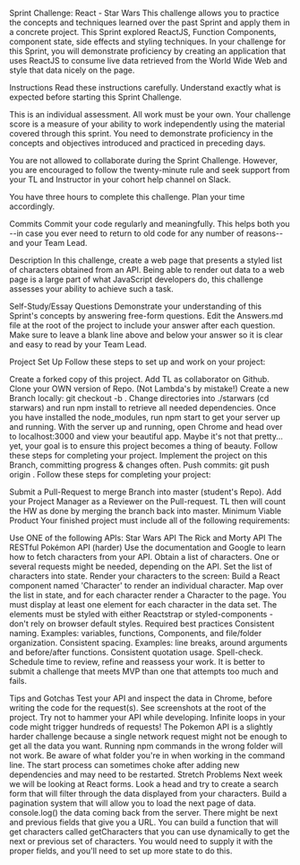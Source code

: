 Sprint Challenge: React - Star Wars
This challenge allows you to practice the concepts and techniques learned over the past Sprint and apply them in a concrete project. This Sprint explored ReactJS, Function Components, component state, side effects and styling techniques. In your challenge for this Sprint, you will demonstrate proficiency by creating an application that uses ReactJS to consume live data retrieved from the World Wide Web and style that data nicely on the page.

Instructions
Read these instructions carefully. Understand exactly what is expected before starting this Sprint Challenge.

This is an individual assessment. All work must be your own. Your challenge score is a measure of your ability to work independently using the material covered through this sprint. You need to demonstrate proficiency in the concepts and objectives introduced and practiced in preceding days.

You are not allowed to collaborate during the Sprint Challenge. However, you are encouraged to follow the twenty-minute rule and seek support from your TL and Instructor in your cohort help channel on Slack.

You have three hours to complete this challenge. Plan your time accordingly.

Commits
Commit your code regularly and meaningfully. This helps both you --in case you ever need to return to old code for any number of reasons-- and your Team Lead.

Description
In this challenge, create a web page that presents a styled list of characters obtained from an API. Being able to render out data to a web page is a large part of what JavaScript developers do, this challenge assesses your ability to achieve such a task.

Self-Study/Essay Questions
Demonstrate your understanding of this Sprint's concepts by answering free-form questions. Edit the Answers.md file at the root of the project to include your answer after each question. Make sure to leave a blank line above and below your answer so it is clear and easy to read by your Team Lead.

Project Set Up
Follow these steps to set up and work on your project:

 Create a forked copy of this project.
 Add TL as collaborator on Github.
 Clone your OWN version of Repo. (Not Lambda's by mistake!)
 Create a new Branch locally: git checkout -b <firstName-lastName>.
 Change directories into ./starwars (cd starwars) and run npm install to retrieve all needed dependencies.
 Once you have installed the node_modules, run npm start to get your server up and running.
 With the server up and running, open Chrome and head over to localhost:3000 and view your beautiful app. Maybe it's not that pretty... yet, your goal is to ensure this project becomes a thing of beauty. Follow these steps for completing your project.
 Implement the project on this Branch, committing progress & changes often.
 Push commits: git push origin <firstName-lastName>.
Follow these steps for completing your project:

 Submit a Pull-Request to merge Branch into master (student's Repo).
 Add your Project Manager as a Reviewer on the Pull-request.
 TL then will count the HW as done by merging the branch back into master.
Minimum Viable Product
Your finished project must include all of the following requirements:

 Use ONE of the following APIs:
Star Wars API
The Rick and Morty API
The RESTful Pokémon API (harder)
 Use the documentation and Google to learn how to fetch characters from your API.
 Obtain a list of characters. One or several requests might be needed, depending on the API.
 Set the list of characters into state.
 Render your characters to the screen:
Build a React component named 'Character' to render an individual character.
Map over the list in state, and for each character render a Character to the page.
You must display at least one element for each character in the data set.
The elements must be styled with either Reactstrap or styled-components - don't rely on browser default styles.
Required best practices
 Consistent naming. Examples: variables, functions, Components, and file/folder organization.
 Consistent spacing. Examples: line breaks, around arguments and before/after functions.
 Consistent quotation usage.
 Spell-check.
 Schedule time to review, refine and reassess your work.
It is better to submit a challenge that meets MVP than one that attempts too much and fails.

Tips and Gotchas
 Test your API and inspect the data in Chrome, before writing the code for the request(s). See screenshots at the root of the project.
 Try not to hammer your API while developing. Infinite loops in your code might trigger hundreds of requests!
 The Pokemon API is a slightly harder challenge because a single network request might not be enough to get all the data you want.
 Running npm commands in the wrong folder will not work. Be aware of what folder you're in when working in the command line.
 The start process can sometimes choke after adding new dependencies and may need to be restarted.
Stretch Problems
 Next week we will be looking at React forms. Look a head and try to create a search form that will filter through the data displayed from your characters.
 Build a pagination system that will allow you to load the next page of data.
console.log() the data coming back from the server.
There might be next and previous fields that give you a URL.
You can build a function that will get characters called getCharacters that you can use dynamically to get the next or previous set of characters. You would need to supply it with the proper fields, and you'll need to set up more state to do this.